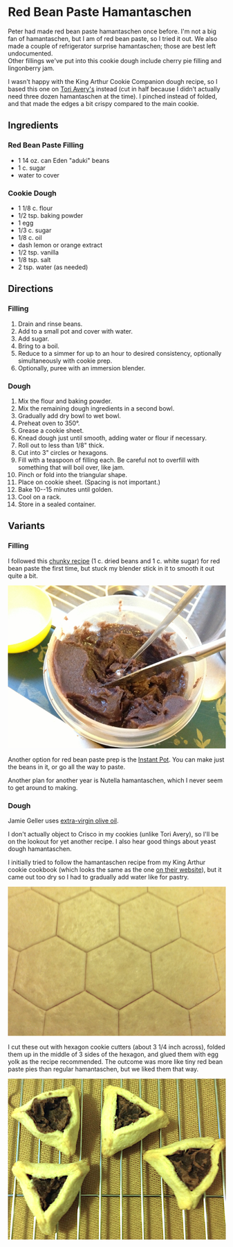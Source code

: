 [photographed]: ../indices/photographed.html

# Red Bean Paste Hamantaschen

Peter had made red bean paste hamantaschen once before. I'm not a big fan of hamantaschen, but I am of red bean paste, so I tried it out. 
We also made a couple of refrigerator surprise hamantaschen; those are best left undocumented.  
Other fillings we've put into this cookie dough include cherry pie filling and lingonberry jam.

I wasn't happy with the King Arthur Cookie Companion dough recipe, so I based this one on [Tori Avery's](https://toriavey.com/toris-kitchen/dairy-free-hamantaschen/) instead (cut in half because I didn't actually need three dozen hamantaschen at the time).  I pinched instead of folded, and that made the edges a bit crispy compared to the main cookie.

## Ingredients

### Red Bean Paste Filling

* 1 14 oz. can Eden "aduki" beans
* 1 c. sugar
* water to cover

### Cookie Dough

* 1 1/8 c. flour
* 1/2 tsp. baking powder
* 1 egg
* 1/3 c. sugar
* 1/8 c. oil
* dash lemon or orange extract
* 1/2 tsp. vanilla
* 1/8 tsp. salt
* 2 tsp. water (as needed)

## Directions

### Filling

1. Drain and rinse beans.
2. Add to a small pot and cover with water.
3. Add sugar.
4. Bring to a boil.
5. Reduce to a simmer for up to an hour to desired consistency, optionally simultaneously with cookie prep.
6. Optionally, puree with an immersion blender.

### Dough

1. Mix the flour and baking powder.
2. Mix the remaining dough ingredients in a second bowl.
3. Gradually add dry bowl to wet bowl.
4. Preheat oven to 350°.
4. Grease a cookie sheet.
4. Knead dough just until smooth, adding water or flour if necessary.
5. Roll out to less than 1/8" thick.
6. Cut into 3" circles or hexagons.
7. Fill with a teaspoon of filling each.  Be careful not to overfill with something that will boil over, like jam.
8. Pinch or fold into the triangular shape.
9. Place on cookie sheet. (Spacing is not important.)
10. Bake 10--15 minutes until golden.
11. Cool on a rack.
12. Store in a sealed container.

## Variants

### Filling

I followed this [chunky recipe](http://web.archive.org/web/20120629051023/http://www.applepiepatispate.com/japanese/sweet-azuki-red-bean-paste/) (1 c. dried beans and 1 c. white sugar) for red bean paste the first time, but stuck my blender stick in it to smooth it out quite a bit.

![red bean paste](../images/red_bean_paste.jpg)

Another option for red bean paste prep is the [Instant Pot](../vegetables/ipAdzuki.md).  You can make just the beans in it, or go all the way to paste.

Another plan for another year is Nutella hamantaschen, which I never seem to get around to making.

### Dough

Jamie Geller uses [extra-virgin olive oil](https://jamiegeller.com/recipes/olive-oil-hamantaschen/).

I don't actually object to Crisco in my cookies (unlike Tori Avery), so I'll be on the lookout for yet another recipe.  I also hear good things about yeast dough hamantaschen.

I initially tried to follow the hamantaschen recipe from my King Arthur cookie cookbook (which looks the same as the one [on their website](https://www.kingarthurflour.com/recipes/hamantaschen-recipe)), but it came out too dry so I had to gradually add water like for pastry.

![hexagons](../images/hexagons.png)

I cut these out with hexagon cookie cutters (about 3 1/4 inch across), folded them up in the middle of 3 sides of the hexagon, and glued them with egg yolk as the recipe recommended. The outcome was more like tiny red bean paste pies than regular hamantaschen, but we liked them that way.

![hamantaschen](../images/hamantaschen.png)

